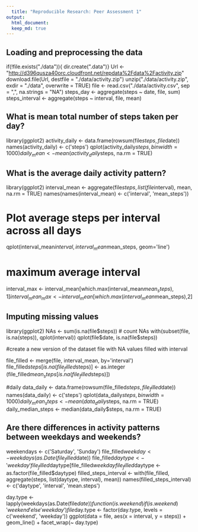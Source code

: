 ```yaml
---
  title: "Reproducible Research: Peer Assessment 1"
output: 
  html_document:
  keep_md: true
---
```

  
  
  ## Loading and preprocessing the data
  
  if(!file.exists("./data")){
    dir.create(".data")}
Url <- "http://d396qusza40orc.cloudfront.net/repdata%2Fdata%2Factivity.zip"
download.file(Url, destfile = "./data/activity.zip")
unzip("./data/activity.zip", exdir = "./data", overwrite = TRUE)
file <- read.csv("./data/activity.csv", sep = ",", na.strings = "NA")
steps_day <- aggregate(steps ~ date, file, sum)
steps_interval <- aggregate(steps ~ interval, file, mean)


## What is mean total number of steps taken per day?

library(ggplot2)
activity_daily <- data.frame(rowsum(file$steps, file$date))
names(activity_daily) <- c('steps')
qplot(activity_daily$steps, binwidth = 1000)
daily_mean <- mean(activity_daily$steps, na.rm = TRUE)


## What is the average daily activity pattern?

library(ggplot2)
interval_mean <- aggregate(file$steps, list(file$interval),
                           mean, na.rm = TRUE)
names(names(interval_mean) <- c('interval', 'mean_steps'))

# Plot average steps per interval across all days
qplot(interval_mean$interval, 
      interval_mean$mean_steps, 
      geom='line')

# maximum average interval
interval_max <- 
  interval_mean[which.max(interval_mean$mean_steps),1]
interval_mean_max <-
  interval_mean[which.max(interval_mean$mean_steps),2]


## Imputing missing values

library(ggplot2)
NAs <- sum(is.na(file$steps))  # count NAs
with(subset(file, is.na(steps)), qplot(interval))  
qplot(file$date, is.na(file$steps))

#create a new version of the dataset file with NA values filled with interval

file_filled <- merge(file, interval_mean, by='interval')
file_filled$steps[is.na(file_filled$steps)] <- as.integer
(file_filled$mean_steps[is.na(file_filled$steps)])

#daily 
data_daily <- data.frame(rowsum(file_filled$steps, file_filled$date))
names(data_daily) <- c('steps')
qplot(data_daily$steps, binwidth = 1000)
daily_mean_steps <- mean(data_daily$steps, na.rm = TRUE)
daily_median_steps <- median(data_daily$steps, na.rm = TRUE)

## Are there differences in activity patterns between weekdays and weekends?
weekendays <- c('Saturday', 'Sunday')
file_filled$weekday <- weekdays(as.Date(file_filled$date))
file_filled$daytype <- 'weekday'
file_filled$daytype[file_filled$weekday %in% weekendays] <- 'weekend'
file_filled$daytype <- as.factor(file_filled$daytype)
filled_steps_interval <- with(file_filled, 
                              aggregate(steps, list(daytype, interval), mean))
names(filled_steps_interval) <- c('daytype', 'interval', 'mean.steps')

day.type <- lapply(weekdays(as.Date(file$date)) %in% c("Saturday", "Sunday"), 
                   function(is.weekend) {
                     if(is.weekend) {
                       'weekend'
                     } else {
                       'weekday'
                     }})
file$day.type <- factor(day.type, levels = c('weekend', 'weekday'))
ggplot(data = file, aes(x = interval, y = steps)) + geom_line() + facet_wrap(~ day.type)